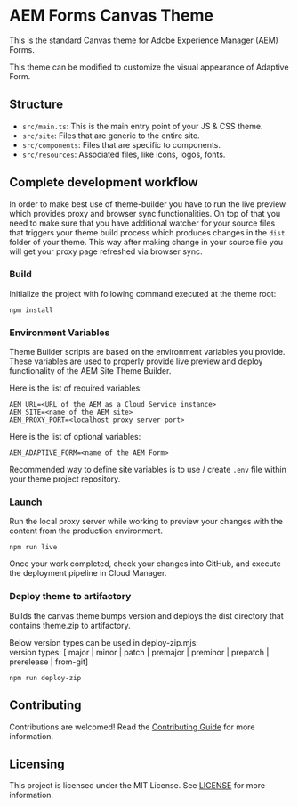 # AEM Forms Canvas Theme

This is the standard Canvas theme for Adobe Experience Manager (AEM) Forms.

This theme can be modified to customize the visual appearance of Adaptive Form.

## Structure

* `src/main.ts`: This is the main entry point of your JS & CSS theme.
* `src/site`: Files that are generic to the entire site.
* `src/components`: Files that are specific to components.
* `src/resources`: Associated files, like icons, logos, fonts.


## Complete development workflow

In order to make best use of theme-builder you have to run the live preview which provides proxy and browser sync functionalities. On top of that you need to make sure that you have additional watcher for your source files that triggers your theme build process which produces changes in the `dist` folder of your theme. This way after making change in your source file you will get your proxy page refreshed via browser sync.


### Build

Initialize the project with following command executed at the theme root:

```
npm install
```

### Environment Variables

Theme Builder scripts are based on the environment variables you provide. These variables are used to properly provide live preview and deploy functionality of the AEM Site Theme Builder.

Here is the list of required variables:

```
AEM_URL=<URL of the AEM as a Cloud Service instance>
AEM_SITE=<name of the AEM site>
AEM_PROXY_PORT=<localhost proxy server port>
```
Here is the list of optional variables:

```
AEM_ADAPTIVE_FORM=<name of the AEM Form>
```
Recommended way to define site variables is to use / create `.env` file within your theme project repository.

### Launch

Run the local proxy server while working to preview your changes with the content from the production environment.

```
npm run live
```

Once your work completed, check your changes into GitHub, and execute the deployment pipeline in Cloud Manager.

### Deploy theme to artifactory

Builds the canvas theme bumps version and deploys the dist directory that contains theme.zip to artifactory.

Below version types can be used in deploy-zip.mjs:<br />
version types: [ major | minor | patch | premajor | preminor | prepatch | prerelease | from-git]

```
npm run deploy-zip
```

## Contributing

Contributions are welcomed! Read the [Contributing Guide](.github/CONTRIBUTING.md) for more information.

## Licensing

This project is licensed under the MIT License. See [LICENSE](LICENSE) for more information.
